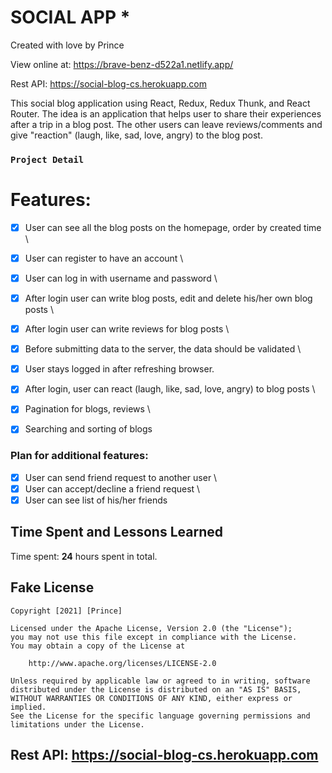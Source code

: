 #  SOCIAL APP  *

Created with love by Prince 
  
View online at: https://brave-benz-d522a1.netlify.app/

Rest API: https://social-blog-cs.herokuapp.com 
  
This social blog application using React, Redux, Redux Thunk, and React Router. The idea is an application that helps user to share their experiences after a trip in a blog post. The other users can leave reviews/comments and give "reaction" (laugh, like, sad, love, angry) to the blog post.


### `Project Detail`

# Features:  
* [x] User can see all the blog posts on the homepage, order by created time \
* [x] User can register to have an account \
* [x] User can log in with username and password \
* [x] After login user can write blog posts, edit and delete his/her own blog posts \
* [x] After login user can write reviews for blog posts \
* [x] Before submitting data to the server, the data should be validated \
* [x] User stays logged in after refreshing browser. 
* [x] After login, user can react (laugh, like, sad, love, angry) to blog posts \
* [x] Pagination for blogs, reviews \
* [x] Searching and sorting of blogs 


### Plan for **additional** features:
* [x] User can send friend request to another user \
* [x] User can accept/decline a friend request \
* [x] User can see list of his/her friends 

## Time Spent and Lessons Learned

Time spent: **24** hours spent in total.


## Fake License

    Copyright [2021] [Prince]

    Licensed under the Apache License, Version 2.0 (the "License");
    you may not use this file except in compliance with the License.
    You may obtain a copy of the License at

        http://www.apache.org/licenses/LICENSE-2.0

    Unless required by applicable law or agreed to in writing, software
    distributed under the License is distributed on an "AS IS" BASIS,
    WITHOUT WARRANTIES OR CONDITIONS OF ANY KIND, either express or implied.
    See the License for the specific language governing permissions and
    limitations under the License.
    

## Rest API: https://social-blog-cs.herokuapp.com  